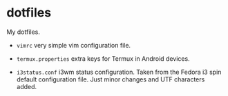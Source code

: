 # dotfiles

My dotfiles.

* `vimrc` very simple vim configuration file.

* `termux.properties` extra keys for Termux in Android devices.

* `i3status.conf` i3wm status configuration. Taken from the Fedora i3
  spin default configuration file. Just minor changes and UTF characters
  added.
